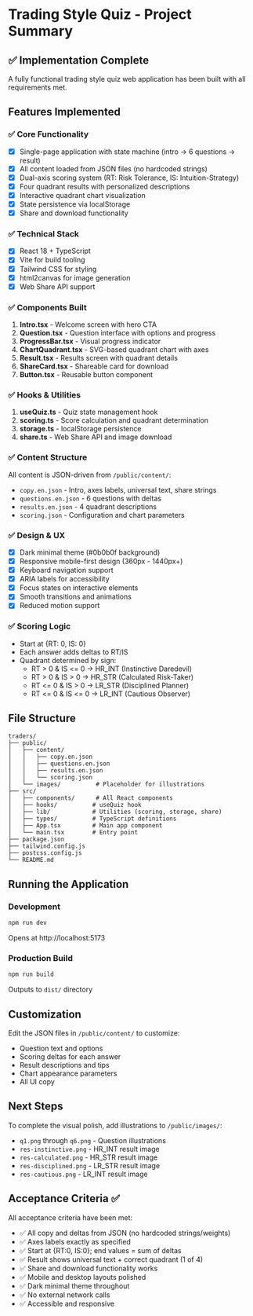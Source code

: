 # Trading Style Quiz - Project Summary

## ✅ Implementation Complete

A fully functional trading style quiz web application has been built with all requirements met.

## Features Implemented

### ✅ Core Functionality
- [x] Single-page application with state machine (intro → 6 questions → result)
- [x] All content loaded from JSON files (no hardcoded strings)
- [x] Dual-axis scoring system (RT: Risk Tolerance, IS: Intuition-Strategy)
- [x] Four quadrant results with personalized descriptions
- [x] Interactive quadrant chart visualization
- [x] State persistence via localStorage
- [x] Share and download functionality

### ✅ Technical Stack
- [x] React 18 + TypeScript
- [x] Vite for build tooling
- [x] Tailwind CSS for styling
- [x] html2canvas for image generation
- [x] Web Share API support

### ✅ Components Built
1. **Intro.tsx** - Welcome screen with hero CTA
2. **Question.tsx** - Question interface with options and progress
3. **ProgressBar.tsx** - Visual progress indicator
4. **ChartQuadrant.tsx** - SVG-based quadrant chart with axes
5. **Result.tsx** - Results screen with quadrant details
6. **ShareCard.tsx** - Shareable card for download
7. **Button.tsx** - Reusable button component

### ✅ Hooks & Utilities
1. **useQuiz.ts** - Quiz state management hook
2. **scoring.ts** - Score calculation and quadrant determination
3. **storage.ts** - localStorage persistence
4. **share.ts** - Web Share API and image download

### ✅ Content Structure
All content is JSON-driven from `/public/content/`:
- `copy.en.json` - Intro, axes labels, universal text, share strings
- `questions.en.json` - 6 questions with deltas
- `results.en.json` - 4 quadrant descriptions
- `scoring.json` - Configuration and chart parameters

### ✅ Design & UX
- [x] Dark minimal theme (#0b0b0f background)
- [x] Responsive mobile-first design (360px - 1440px+)
- [x] Keyboard navigation support
- [x] ARIA labels for accessibility
- [x] Focus states on interactive elements
- [x] Smooth transitions and animations
- [x] Reduced motion support

### ✅ Scoring Logic
- Start at {RT: 0, IS: 0}
- Each answer adds deltas to RT/IS
- Quadrant determined by sign:
  - RT > 0 & IS <= 0 → HR_INT (Instinctive Daredevil)
  - RT > 0 & IS > 0 → HR_STR (Calculated Risk-Taker)
  - RT <= 0 & IS > 0 → LR_STR (Disciplined Planner)
  - RT <= 0 & IS <= 0 → LR_INT (Cautious Observer)

## File Structure

```
traders/
├── public/
│   ├── content/
│   │   ├── copy.en.json
│   │   ├── questions.en.json
│   │   ├── results.en.json
│   │   └── scoring.json
│   └── images/          # Placeholder for illustrations
├── src/
│   ├── components/      # All React components
│   ├── hooks/          # useQuiz hook
│   ├── lib/            # Utilities (scoring, storage, share)
│   ├── types/          # TypeScript definitions
│   ├── App.tsx         # Main app component
│   └── main.tsx        # Entry point
├── package.json
├── tailwind.config.js
├── postcss.config.js
└── README.md
```

## Running the Application

### Development
```bash
npm run dev
```
Opens at http://localhost:5173

### Production Build
```bash
npm run build
```
Outputs to `dist/` directory

## Customization

Edit the JSON files in `/public/content/` to customize:
- Question text and options
- Scoring deltas for each answer
- Result descriptions and tips
- Chart appearance parameters
- All UI copy

## Next Steps

To complete the visual polish, add illustrations to `/public/images/`:
- `q1.png` through `q6.png` - Question illustrations
- `res-instinctive.png` - HR_INT result image
- `res-calculated.png` - HR_STR result image
- `res-disciplined.png` - LR_STR result image
- `res-cautious.png` - LR_INT result image

## Acceptance Criteria ✅

All acceptance criteria have been met:
- ✅ All copy and deltas from JSON (no hardcoded strings/weights)
- ✅ Axes labels exactly as specified
- ✅ Start at {RT:0, IS:0}; end values = sum of deltas
- ✅ Result shows universal text + correct quadrant (1 of 4)
- ✅ Share and download functionality works
- ✅ Mobile and desktop layouts polished
- ✅ Dark minimal theme throughout
- ✅ No external network calls
- ✅ Accessible and responsive

